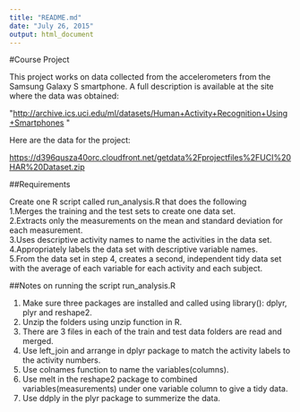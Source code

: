 ```yaml
---
title: "README.md"
date: "July 26, 2015"
output: html_document
---
```


#Course Project

This project works on data collected from the accelerometers from the Samsung Galaxy S smartphone. A full description is available at the site where the data was obtained:  

"http://archive.ics.uci.edu/ml/datasets/Human+Activity+Recognition+Using+Smartphones "  

Here are the data for the project:  

https://d396qusza40orc.cloudfront.net/getdata%2Fprojectfiles%2FUCI%20HAR%20Dataset.zip 

##Requirements

Create one R script called run_analysis.R that does the following  
1.Merges the training and the test sets to create one data set.  
2.Extracts only the measurements on the mean and standard deviation for each measurement.  
3.Uses descriptive activity names to name the activities in the data set.  
4.Appropriately labels the data set with descriptive variable names.  
5.From the data set in step 4, creates a second, independent tidy data set with the average of each variable for each activity and each subject.  

##Notes on running the script run_analysis.R

1. Make sure three packages are installed and called using library(): dplyr, plyr and reshape2. 
2. Unzip the folders using unzip function in R.  
3. There are 3 files in each of the train and test data folders are read and merged.  
4. Use left_join and arrange in dplyr package to match the activity labels to the activity numbers.  
5. Use colnames function to name the variables(columns).  
6. Use melt in the reshape2 package to combined variables(measurements) under one variable column to give a tidy data.  
7. Use ddply in the plyr package to summerize the data.  


